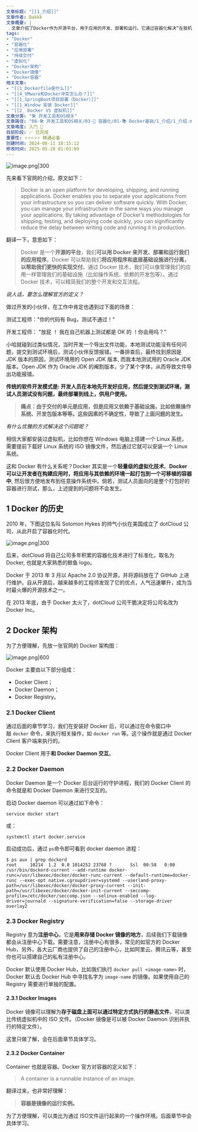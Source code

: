 ```yaml
---
文章标题: "[[1_介绍]]" 
文章作者: Dakkk
文章概要: |
  文章介绍了Docker作为开源平台，用于应用的开发、部署和运行。它通过容器化解决“在我机器上正常运行”的痛点，实现应用与基础设施分离，加速交付。文章还概述了Docker发展历程及其核心架构组件：客户端、守护进程、镜像和容器。
tags:
- "Docker"
- "容器化"
- "应用部署"
- "持续交付"
- "虚拟化"
- "Docker架构"
- "Docker镜像"
- "Docker容器"
相关文章:
- "[[1_Dockerfile是什么]]"
- "[[4_VMware和Docker冲突怎么办？]]"
- "[[1_SpringBoot项目部署（Docker）]]"
- "[[1_Window 安装 Docker]]"
- "[[2_ Docker VS 虚拟机]]"
文章分类: "🛠️ 开发工具和OS相关"
文章路径: "08-🛠️ 开发工具和OS相关/03-🐋 容器化/01-📚 Docker基础/1_介绍/1_介绍.md"
文章难度: 入门 🌱
目前阶段: ✅ 已完成
重要性: ⭐⭐⭐⭐⭐ 精通必备
创建时间: 2024-08-11 18:15:12
修改时间: 2025-05-28 01:03:09
---
```


![image.png|300](https://my-obsidian-image.oss-cn-guangzhou.aliyuncs.com/2024/05/778b6b67ffc8a47b9e843af879c301a5.png)

先来看下官网的介绍，原文如下：

> Docker is an open platform for developing, shipping, and running applications. Docker enables you to separate your applications from your infrastructure so you can deliver software quickly. With Docker, you can manage your infrastructure in the same ways you manage your applications. By taking advantage of Docker’s methodologies for shipping, testing, and deploying code quickly, you can significantly reduce the delay between writing code and running it in production.

翻译一下，意思如下：

> Docker 是一个**开源的平台**，我们**可以用 Docker 来开发、部署和运行我们的应用程序**。Docker 可以帮助我们**将应用程序和底层基础设施进行分离，以帮助我们更快的实现交付**。通过 Docker 技术，我们可以像管理我们的应用一样管理我们的基础设施（比如操作系统、依赖的开发包等）。通过 Docker 技术，可以精简我们的整个开发和交互流程。

_说人话，要怎么理解官方的定义？_

做过开发的小伙伴，在工作中肯定也遇到过下面的场景：

测试工程师："你的代码有 Bug，测试不通过！"

开发工程师： "放屁 ！ 我在自己机器上测试都是 OK 的 ！你会用吗？"


小哈就碰到过类似情况，当时开发一个导出文件功能，本地测试功能没有任何问题，提交到测试环境后，测试小伙伴反馈报错。一番排查后，最终找到原因是 JDK 版本的原因，测试环境用的 Open JDK 版本, 而我本地测试用的 Oracle JDK 版本。Open JDK 作为 Oracle JDK 的阉割版本，少了某个字体，从而导致文件导出功能报错。

**传统的软件开发模式是: 开发人员在本地先开发好应用，然后提交到测试环境，测试人员测试没有问题，最终部署到线上，供用户使用。**

> **痛点：由于交付的单元是应用，但是应用又依赖于基础设施，比如依赖操作系统、开发包版本等等。这些因素的不确定性，导致了上面问题的发生。**

_有什么优雅的方式解决这个问题呢？_

相信大家都安装过虚拟机，比如你想在 Windows 电脑上搭建一个 Linux 系统，需要提前下载好 Linux 系统的 ISO 镜像文件，然后通过它就可以安装一个 Linux 系统。

这和 Docker 有什么关系呢？Docker 其实是一个**轻量级的虚拟化技术**。**Docker 可以让开发者在构建应用时，将应用与其依赖的环境一起打包到一个可移植的容器中**, 然后很方便地发布到任意操作系统中。倘若，测试人员面向的是整个打包好的容器进行测试，那么，上述提到的问题将不会发生。
## 1 Docker 的历史

2010 年，下图这位名叫 Solomon Hykes 的帅气小伙在美国成立了 dotCloud 公司，从此开启了容器化时代。

![image.png|300](https://my-obsidian-image.oss-cn-guangzhou.aliyuncs.com/2024/05/c63ac40329ab33834e23ae377b271367.png)


后来，dotCloud 将自己公司多年积累的容器化技术进行了标准化，取名为 Docker, 也就是大家熟悉的鲸鱼 logo。

Docker 于 2013 年 3 月以 Apache 2.0 协议开源，并将源码放在了 GitHub 上进行维护。自从开源后，越来越多的工程师发现了它的优点，人气迅速攀升，成为当时最火爆的开源技术之一。

在 2013 年底，由于 Docker 太火了，dotCloud 公司干脆决定将公司名改为 Docker Inc。

## 2 Docker 架构

为了方便理解，先放一张官网的 Docker 架构图：

![image.png|600](https://my-obsidian-image.oss-cn-guangzhou.aliyuncs.com/2024/05/29f5d7a68bc39c53d5083aa07eab8b09.png)

Docker 主要由以下部分组成：
- Docker Client；
- Docker Daemon；
- Docker Registry。

### 2.1 Docker Client

通过后面的章节学习，我们在安装好 Docker 后，可以通过在命令窗口中敲 `docker` 命令，来执行相关操作，如 `docker run` 等。这个操作就是通过 Docker Client 客户端来执行的。

Docker Client 用于**和 Docker Daemon 交互**。

### 2.2 Docker Daemon

Docker Daemon 是一个 Docker 后台运行的守护进程，我们的 Docker Client 的命令就是和 Docker Daemon 来进行交互的。

启动 Docker daemon 可以通过如下命令：
```shell
service docker start
```
或：
```shell
systemctl start docker.service
```

启动成功后，通过 `ps`命令即可看到 docker daemon 进程：
```shell
$ ps aux | grep dockerd
root     10214  1.2  0.0 1014252 23768 ?       Ssl  00:58   0:00 /usr/bin/dockerd-current --add-runtime docker-runc=/usr/libexec/docker/docker-runc-current --default-runtime=docker-runc --exec-opt native.cgroupdriver=systemd --userland-proxy-path=/usr/libexec/docker/docker-proxy-current --init-path=/usr/libexec/docker/docker-init-current --seccomp-profile=/etc/docker/seccomp.json --selinux-enabled --log-driver=journald --signature-verification=false --storage-driver overlay2
```

### 2.3 Docker Registry

Registry 意为**注册中心**，它是**用来存储 Docker 镜像的地方**，后续我们下载镜像都会从注册中心下载。需要注意，注册中心有很多，常见的如官方的 Docker Hub，另外，各大云厂商也提供了自己的注册中心，比如阿里云、腾讯云等，甚至你也可以搭建自己的私有注册中心。

Docker 默认使用 Docker Hub，比如我们执行 `docker pull <image-name>` 时，Docker 默认去 Docker Hub 中寻找名字为 `image-name` 的镜像。如果使用自己的 Registry 需要进行单独的配置。

#### 2.3.1 Docker Images

Docker 镜像可以理解为**存于磁盘上面可以通过特定方式执行的静态文件**，可以类比传统虚拟机中的 ISO 文件。（Docker 镜像是可以被 Docker Daemon 识别并执行的特定文件）。

这里只做了解，会在后面章节具体学习。

#### 2.3.2 Docker Container

Container 也就是容器。Docker 官方对容器的定义如下：

> A container is a runnable instance of an image.

翻译过来，也非常好理解：

> **容器是镜像的运行实例。**

为了方便理解，可以类比为通过 ISO文件运行起来的一个操作环境。后面章节中会具体学习。



